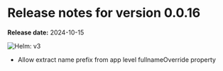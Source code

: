 # Release notes for version 0.0.16

**Release date:** 2024-10-15

![Helm: v3](https://img.shields.io/static/v1?label=Helm&message=v3&color=informational&logo=helm)

- Allow extract name prefix from app level fullnameOverride property

